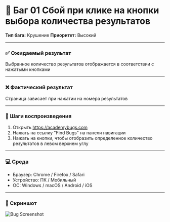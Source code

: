 # 🐞 Баг 01 Сбой при клике на кнопки выбора количества результатов

**Тип бага:**  Крушение
**Приоритет:**  Высокий

---

### ✅ Ожидаемый результат

Выбранное количество результатов отображается в соответствии с нажатыми кнопками

---

### ❌ Фактический результат

Страница зависает при нажатии на номера результатов

---

### 🔁 Шаги воспроизведения

1. Открыть https://academybugs.com
2. Нажать на ссылку "Find Bugs" на панели навигации
3. Нажать на кнопки, чтобы отобразить определенное количество результатов в левом верхнем углу

---

### 💻 Среда

- Браузер: Chrome / Firefox / Safari
- Устройство: ПК / Мобильный
- ОС: Windows / macOS / Android / iOS

---

### 📸 Скриншот

![Bug Screenshot](../Screenshots/Bug_01_Grand_Total_Miscalculation.png)
